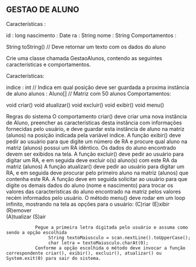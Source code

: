 ## GESTAO DE ALUNO
Características :

id : long
nascimento : Date
ra : String
nome : String
Comportamentos :

String toString()    // Deve retornar um texto com os dados do aluno



Crie uma classe chamada GestaoAlunos, contendo as seguintes características e comportamentos.


Características:

indice : int      // Indica em qual posição deve ser guardada a proxima instância de aluno
alunos : Aluno[]  // Matriz com 50 alunos
Comportamentos:

void criar()
void atualizar()
void excluir()
void exibir()
void menu()

Regras do sistema
O comportamento criar() deve criar uma nova instância de Aluno, preencher as características desta instância com informações fornecidas pelo usuário, e deve guardar esta instância de aluno na matriz (alunos) na posição indicada pela variável indice.
A função exibir() deve pedir ao usuário para que digite um número de RA e procure qual aluno na matriz (alunos) possui um RA idêntico. Os dados do aluno encontrado devem ser exibidos na tela.
A função excluir() deve pedir ao usuário para digitar um RA, e em seguida deve excluir o(s) aluno(s) com este RA da matriz (alunos)
A função atualizar() deve pedir ao usuário para digitar um RA, e em seguida deve procurar pelo primeiro aluno na matriz (alunos) que contenha este RA. A função deve  em seguida solicitar ao usuário para que digite os demais dados do aluno (nome e nascimento) para trocar os valores das características do aluno encontrado na matriz pelos valores recém informados pelo usuário.
O método menu() deve rodar em um loop infinito, mostrando na tela as opções para o usuário:
                (C)riar           (E)xibir             (R)emover               
                (A)tualizar    (S)air

               Pegue a primeira letra digitada pelo usuário e assuma como sendo a opção escolhida
                    String textoMaiusculo = scan.nextLine().toUpperCase();
                    char letra = textoMaiusculo.charAt(0);
               Conforme a opção escolhida o método deve invocar a função correspondente criar(), exibir(), excluir(), atualizar() ou System.exit(0) para sair do sistema.
